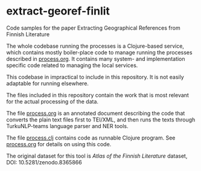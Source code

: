 # extract-georef-finlit

Code samples for the paper Extracting Geographical References from
Finnish Literature

The whole codebase running the processes is a Clojure-based service,
which contains mostly boiler-place code to manage running the
processes described in [process.org](process.org). It contains many system-
and implementation specific code related to managing the local
services.

This codebase in impractical to include in this repository. It is not
easily adaptable for running elsewhere.

The files included in this repository contain the work that is most
relevant for the actual processing of the data.

The file [process.org](process.org) is an annotated document describing the
code that converts the plain text files first to TEI/XML, and then
runs the texts through TurkuNLP-teams language parser and NER tools.

The file [process.clj](process.clj) contains code as runnable Clojure
program. See [process.org](process.org) for details on using this code.

The original dataset for this tool is _Atlas of the Finnish
Literature_ dataset, DOI: 10.5281/zenodo.8365866


